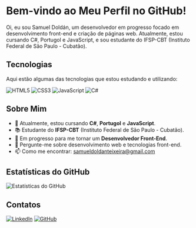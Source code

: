 # Bem-vindo ao Meu Perfil no GitHub!

Oi, eu sou Samuel Doldán, um desenvolvedor em progresso focado em desenvolvimento front-end e criação de páginas web. Atualmente, estou cursando C#, Portugol e JavaScript, e sou estudante do IFSP-CBT (Instituto Federal de São Paulo - Cubatão).

## Tecnologias

Aqui estão algumas das tecnologias que estou estudando e utilizando:

![HTML5](https://img.shields.io/badge/-HTML5-E34F26?style=flat-square&logo=html5&logoColor=white)
![CSS3](https://img.shields.io/badge/-CSS3-1572B6?style=flat-square&logo=css3&logoColor=white)
![JavaScript](https://img.shields.io/badge/-JavaScript-F7DF1E?style=flat-square&logo=javascript&logoColor=black)
![C#](https://img.shields.io/badge/C%23-239120?style=for-the-badge&logo=c-sharp&logoColor=white)


## Sobre Mim

- 🌱 Atualmente, estou cursando **C#**, **Portugol** e **JavaScript**.
- 📚 Estudante do **IFSP-CBT** (Instituto Federal de São Paulo - Cubatão).
- 🚀 Em progresso para me tornar um **Desenvolvedor Front-End**.
- 💬 Pergunte-me sobre desenvolvimento web e tecnologias front-end.
- 📫 Como me encontrar: [samueldoldanteixeira@gmail.com](mailto:samueldoldanteixeira@gmail.com)

## Estatísticas do GitHub

![Estatísticas do GitHub](https://github-readme-stats.vercel.app/api?username=SamuelDoldan&show_icons=true&theme=dark)

## Contatos

[![LinkedIn](https://img.shields.io/badge/-LinkedIn-0077B5?style=flat-square&logo=linkedin&logoColor=white)](https://www.linkedin.com/in/samuel-dold%C3%A1n-197714338)
[![GitHub](https://img.shields.io/badge/-GitHub-181717?style=flat-square&logo=github&logoColor=white)](https://github.com/SamuelDoldan)
